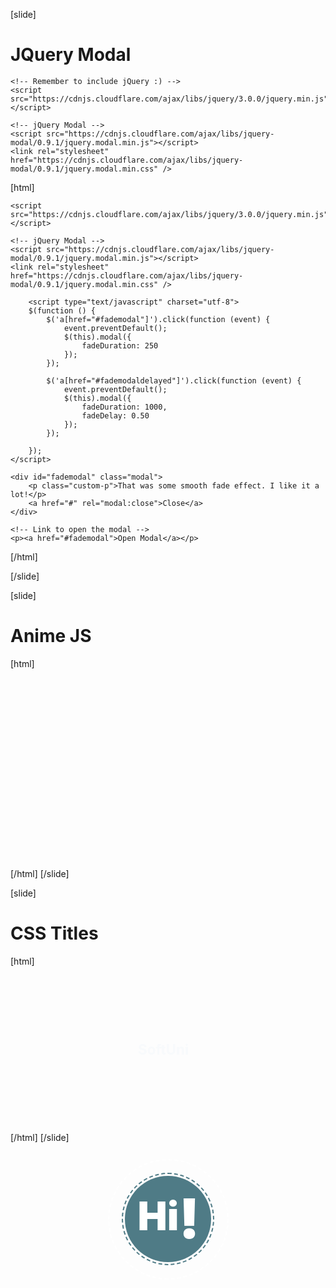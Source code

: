 [slide]
# JQuery Modal

```
<!-- Remember to include jQuery :) -->
<script src="https://cdnjs.cloudflare.com/ajax/libs/jquery/3.0.0/jquery.min.js"></script>

<!-- jQuery Modal -->
<script src="https://cdnjs.cloudflare.com/ajax/libs/jquery-modal/0.9.1/jquery.modal.min.js"></script>
<link rel="stylesheet" href="https://cdnjs.cloudflare.com/ajax/libs/jquery-modal/0.9.1/jquery.modal.min.css" />
```

[html]
<style>
p.custom-p {
  color: black;
}
</style>

 <!-- Remember to include jQuery :) -->
    <script src="https://cdnjs.cloudflare.com/ajax/libs/jquery/3.0.0/jquery.min.js"></script>

    <!-- jQuery Modal -->
    <script src="https://cdnjs.cloudflare.com/ajax/libs/jquery-modal/0.9.1/jquery.modal.min.js"></script>
    <link rel="stylesheet" href="https://cdnjs.cloudflare.com/ajax/libs/jquery-modal/0.9.1/jquery.modal.min.css" />
    
        <script type="text/javascript" charset="utf-8">
        $(function () {
            $('a[href="#fademodal"]').click(function (event) {
                event.preventDefault();
                $(this).modal({
                    fadeDuration: 250
                });
            });

            $('a[href="#fademodaldelayed"]').click(function (event) {
                event.preventDefault();
                $(this).modal({
                    fadeDuration: 1000,
                    fadeDelay: 0.50
                });
            });

        });
    </script>
    
 <!-- Modal HTML embedded directly into document -->
    <div id="fademodal" class="modal">
        <p class="custom-p">That was some smooth fade effect. I like it a lot!</p>
        <a href="#" rel="modal:close">Close</a>
    </div>

    <!-- Link to open the modal -->
    <p><a href="#fademodal">Open Modal</a></p>



[/html]

[/slide]

[slide]
# Anime JS
[html]
<style>
  h1.ml8 {
  font-weight: 900;
  font-size: 4.5em;
  color: #fff;
  width: 3em;
  height: 3em;
}

.ml8 .letters-container {
  position: absolute;
  left: 0;
  right: 0;
  margin: auto;
  top: 0;
  bottom: 0;
  height: 1em;
  text-align: center;
}

.ml8 .letters {
  position: relative;
  z-index: 2;
  display: inline-block;
  line-height: 0.7em;
  right: -0.12em;
  top: -0.2em;
}

.ml8 .bang {
  font-size: 1.4em;
  top: auto;
  left: -0.06em;
}

.ml8 .circle {
  position: absolute;
  left: 0;
  right: 0;
  margin: auto;
  top: 0;
  bottom: 0;
}

.ml8 .circle-white {
  width: 3em;
  height: 3em;
  border: 2px dashed white;
  border-radius: 2em;
}

.ml8 .circle-dark {
  width: 2.2em;
  height: 2.2em;
  background-color: #4f7b86;
  border-radius: 3em;
  z-index: 1;
}

.ml8 .circle-dark-dashed {
  border-radius: 2.4em;
  background-color: transparent;
  border: 2px dashed #4f7b86;
  width: 2.3em;
  height: 2.3em;
}
</style>

<script>
  anime.timeline({loop: true})
  .add({
    targets: '.ml8 .circle-white',
    scale: [0, 3],
    opacity: [1, 0],
    easing: "easeInOutExpo",
    rotateZ: 360,
    duration: 1100
  }).add({
    targets: '.ml8 .circle-container',
    scale: [0, 1],
    duration: 1100,
    easing: "easeInOutExpo",
    offset: '-=1000'
  }).add({
    targets: '.ml8 .circle-dark',
    scale: [0, 1],
    duration: 1100,
    easing: "easeOutExpo",
    offset: '-=600'
  }).add({
    targets: '.ml8 .letters-left',
    scale: [0, 1],
    duration: 1200,
    offset: '-=550'
  }).add({
    targets: '.ml8 .bang',
    scale: [0, 1],
    rotateZ: [45, 15],
    duration: 1200,
    offset: '-=1000'
  }).add({
    targets: '.ml8',
    opacity: 0,
    duration: 1000,
    easing: "easeOutExpo",
    delay: 1400
  });

anime({
  targets: '.ml8 .circle-dark-dashed',
  rotateZ: 360,
  duration: 8000,
  easing: "linear",
  loop: true
});
</script>

<h1 class="ml8">
  <span class="letters-container">
    <span class="letters letters-left">Hi</span>
    <span class="letters bang">!</span>
  </span>
  <span class="circle circle-white"></span>
  <span class="circle circle-dark"></span>
  <span class="circle circle-container"><span class="circle circle-dark-dashed"></span></span>
</h1>

<script src="https://cdnjs.cloudflare.com/ajax/libs/animejs/2.0.2/anime.min.js"></script>
[/html]
[/slide]

[slide]
# CSS Titles
[html]
<style>
div.appeartext {
 font-size:70px;
 font-weight:bold;
 color:#4794D3;
 width:300px;
 margin:90px auto;

 -webkit-animation-name: appear;
 -webkit-animation-duration: 3s;
 -webkit-animation-timing-function: linear;
 -webkit-animation-delay: 0s;
 -webkit-animation-iteration-count: 1;
 -webkit-animation-direction: normal;
 -webkit-animation-fill-mode: both;

 animation-name: appear;
 animation-duration: 3s;
 animation-timing-function: linear;
 animation-delay: 0s;
 animation-iteration-count: 1;
 animation-direction: normal;
 animation-fill-mode: both;

}

@-webkit-keyframes appear {
  0%{
	opacity: 0;
	-webkit-transform: scale3d(0.3, 0.3, 0.3);
	transform: scale3d(0.3, 0.3, 0.3);
  }
  60%{
	opacity: 1;
	-webkit-transform: scale3d(1,1,1);
	transform: scale3d(1,1,1);
  }
}

@keyframes appear {
  0%{
	opacity: 0;
	transform: scale3d(0.3, 0.3, 0.3);
  }
  60%{
	opacity: 1;
	transform: scale3d(1,1,1);
  }
}
</style>
<div class='appeartext' >SoftUni</div>
[/html]
[/slide]
